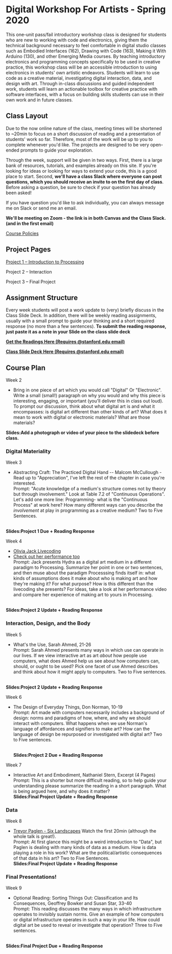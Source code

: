# Digital Workshop For Artists - Spring 2020

This one-unit pass/fail introductory workshop class is designed for students who are
new to working with code and electronics, giving them the technical background necessary to
feel comfortable in digital studio classes such as Embodied Interfaces (162), Drawing with Code
(163), Making it With Arduino (130), and other Emerging Media courses. By teaching
introductory electronics and programming concepts specifically to be used in creative practice,
this workshop class will be an accessible introduction to using electronics in students' own
artistic endeavors. Students will learn to use code as a creative material, investigating digital 
interaction, data, and design with art. Through in-class discussions and guided independent work,
students will learn an actionable toolbox for creative practice with software interfaces, with a focus on building skills students
can use in their own work and in future classes.

## Class Layout
Due to the now online nature of the class, meeting times will be shortened to ~20min to focus on a short discussion of reading and a presentation of students' work so far. Therefore, most of the work will be up to you to complete whenever you'd like. The projects are designed to be very open-ended prompts to guide your exploration.

Through the week, support will be given in two ways. First, there is a large bank of resources, tutorials, and examples already on this site. If you're looking for ideas or looking for ways to extend your code, this is a good place to start. Second, **we'll have a class Slack where everyone can post questions, which you should receive an invite to on the first day of class**. Before asking a question, be sure to check if your question has already been asked! 

If you have question you'd like to ask individually, you can always message me on Slack or send me an email. 

**We'll be meeting on Zoom - the link is in both Canvas and the Class Slack. (and in the first email)**

[Course Policies](https://github.com/erawn/Digital-Workshop-For-Artists-2020/blob/master/Course%20Policies.md)

## Project Pages

[Project 1 – Introduction to Processing](https://github.com/erawn/Digital-Workshop-For-Artists-2020/blob/master/Project%201%20-%20Introduction%20to%20Processing.md)

Project 2 – Interaction

Project 3 – Final Project

## Assignment Structure
Every week students will post a work update to (very) briefly discuss in the Class Slide Deck. In addition, there will be weekly reading assignments, usually with a small prompt to guide your thinking and a short required response (no more than a few sentences). **To submit the reading response, just paste it as a note in your Slide on the class slide deck**

**[Get the Readings Here (Requires @stanford.edu email)](https://drive.google.com/drive/folders/1ERiMNj-_5ZBVQNevuahEDNr1m5JeXmdU?usp=sharing)**

**[Class Slide Deck Here (Requires @stanford.edu email)](https://docs.google.com/presentation/d/1IOO9QbiZQcIALmaGqD05RVyUlH74awBG1mb2NLsPSLo/edit?usp=sharing)**

## Course Plan 

Week 2 
  - Bring in one piece of art which you would call "Digital" Or "Electronic". Write a small (small!) paragraph on why you would and why this piece is interesting, engaging, or important (you'll deliver this in class out loud). To prompt our discussion, think about what digital art is and what it encompasses: is digital art different than other kinds of art? What does it mean to work with digital or electronic materials? What are those materials? 
  
**Slides:Add a photograph or video of your piece to the slidedeck before class.**
  
### Digital Materiality
Week 3
  - Abstracting Craft: The Practiced Digital Hand -- Malcom McCullough - Read up to "Appreciation", I've left the rest of the chapter in case you're interested. 
     <br>Prompt: "Acute knowledge of a medium's structure comes not by theory but through involvement." Look at Table 7.2 of "Continuous Operations". Let's add one more line: Programming- what is the "Continuous Process" at work here? How many different ways can you describe the *involvement* at play in programming as a creative medium? Two to Five Sentences. 
     
 <br> **Slides:Project 1 Due + Reading Response**<br>
 
Week 4
  - [Olivia Jack Livecoding](https://www.youtube.com/watch?v=cw7tPDrFIQg)
  - [Check out her performance too](https://www.youtube.com/watch?v=jyEIDNtt9Hs)
   <br> Prompt: Jack presents Hydra as a digital art medium in a different paradigm to Processing. Summarize her point in one or two sentences, and then muse about the paradigm Processsing finds itself in: what kinds of assumptions does it make about who is making art and how they're making it? For what purpose? How is this different than the livecoding she presents? For ideas, take a look at her performance video and compare her experience of making art to yours in Processing. 

 <br> **Slides:Project 2 Update + Reading Response**<br>
### Interaction, Design, and the Body

Week 5
 - What's the Use, Sarah Ahmed, 21-26
    <br>Prompt: Sarah Ahmed presents many ways in which use can operate in our lives. If we view interactive art as art *about* how people  use computers, what does Ahmed help us see about how computers can, should, or ought to be used? Pick one facet of use Ahmed describes and think about how it might apply to computers. Two to Five sentences.  
    
 <br> **Slides:Project 2 Update + Reading Response**<br>
 
Week 6
  - The Design of Everyday Things, Don Norman, 10-19
    <br>Prompt: Art made with computers necessarily includes a background of design: norms and paradigms of how, where, and why we should interact with computers. What happens when we use Norman's language of affordances and signifiers to make art? How can the language of design be repurposed or investigated with digital art? Two to Five sentences. 
    
     <br> **Slides:Project 2 Due + Reading Response** <br>
     
Week 7
  - Interactive Art and Embodiment, Nathaniel Stern, Excerpt (4 Pages)
    <br>Prompt: This is a shorter but more difficult reading, so to help guide your understanding please summarize the reading in a short paragraph. What is being argued here, and why does it matter? 
     <br> **Slides:Final Project Update + Reading Response** <br>


### Data 

Week 8
  - [Trevor Paglen - Six Landscapes](https://youtu.be/j56s46e97Lo)
    Watch the first 20min (although the whole talk is great!). 
    <br>Prompt: At first glance this might be a weird introduction to "Data", but Paglen is dealing with many kinds of data as a medium. How is data playing a role in his work? What are the political/artistic consequences of that data in his art? Two to Five Sentences.
    <br> **Slides:Final Project Update + Reading Response** <br>
### Final Presentations!
Week 9 
  - Optional Reading: Sorting Things Out: Classification and Its Consequences, Geoffrey Bowker and Susan Star, 33-40
    <br>Prompt: This reading discusses the many ways in which infrastructure operates to invisibly sustain norms. Give an example of how computers or digital infrastructure operates in such a way in your life. How could digital art be used to reveal or investigate that operation? Three to Five sentences. 
  
 <br> **Slides:Final Project Due + Reading Response**


